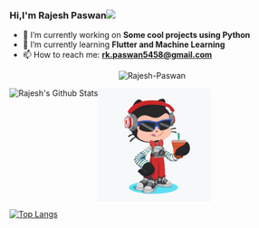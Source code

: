 

### Hi,I'm Rajesh Paswan<img src="https://media.giphy.com/media/hvRJCLFzcasrR4ia7z/giphy.gif" width="25px">
- 🔭 I’m currently working on **Some cool projects using Python**
- 🌱 I’m currently learning **Flutter and Machine Learning**
- 📫 How to reach me: **rk.paswan5458@gmail.com** 

<p align="center"> <img src="https://komarev.com/ghpvc/?username=Rajesh-Paswan" alt="Rajesh-Paswan" /> </p>
<img align="left" alt="Rajesh's Github Stats" src="https://github-readme-stats.vercel.app/api?username=Rajesh-Paswan&show_icons=true&hide_border=true" />


<p>
  <img  align='center' width="200" src="https://github.com/Rajesh-Paswan/Rajesh-Paswan/blob/master/octocat.png">
</p>

[![Top Langs](https://github-readme-stats.vercel.app/api/top-langs/?username=Rajesh-Paswan)](https://github.com/Rajesh-Paswan/github-readme-stats)

